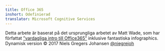 ```yaml
---
title: Office 365
inshort: Odefinierad
translator: Microsoft Cognitive Services
---
```



Detta arbete är baserat på det ursprungliga arbetet av Matt Wade, som har författat [”vardagliga intro till Office365”](http://icansharepoint.com/an-everyday-intro-to-office-365/) inklusive fantastiska infographics. Dynamisk version © 2017 Niels Gregers Johansen [@niegrejoh](https://twitter.com/niegrejoh)

